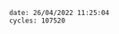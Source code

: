

                date: 26/04/2022 11:25:04
                cycles: 107520

                         